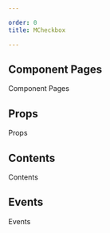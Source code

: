 ```yaml
---

order: 0
title: MCheckbox

---
```

 
## Component Pages
 
Component Pages
 
## Props
 
Props
 
## Contents
 
Contents
 
## Events
 
Events
 
